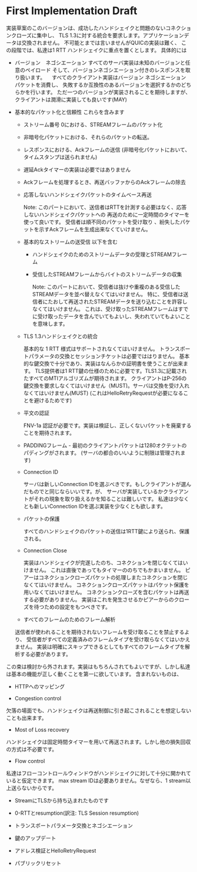 # First Implementation Draft

実装草案のこのバージョンは、成功したハンドシェイクと問題のないコネクションクローズに集中し、
TLS 1.3に対する統合を要求します。アプリケーションデータは交換されません。
不可能とまでは言いませんがQUICの実装は難く、
この段階では、私達は1 RTT ハンドシェイクに重点を置くとします。
具体的には

- バージョン　ネゴシエーション
  すべてのサーバ実装は未知のバージョンと任意のペイロード
  そして、バージョンネゴシエーション付きのレスポンスを取り扱います。
  　すべてのクライアント実装はバージョン ネゴシエーション パケットを消費し、
  失敗するか互換性のあるバージョンを選択するかのどちらかを行います。
  ただ一つのバージョンが実装されることを期待しますが、クライアントは潤滑に実装しても良いです(MAY)

- 基本的なパケット化と信頼性
これらを含みます

  - ストリーム番号 0における、STREAMフレームのパケット化
   - 非暗号化パケットにおける、それらのパケットの転送。
   - レスポンスにおける、Ackフレームの送信 (非暗号化パケットにおいて、タイムスタンプは送られません)
  - 遅延Ackタイマーの実装は必要ではありません
  - Ackフレームを処理するとき、再送バッファからのAckフレームの除去
  - 応答しないハンドシェイクパケットのタイムベース再送


      Note:
      このパートにおいて、送信者はRTTを計測する必要はなく、応答しないハンドシェイクパケットへの
      再送のために一定時間のタイマーを使って良いです。
      受信者は順不同のパケットを受け取り 、紛失したパケットを示すAckフレームを生成出来なくていけません。

  - 基本的なストリームの送受信
    以下を含む

    -  ハンドシェイクのためのストリームデータの受理とSTREAMフレーム
    -  受信したSTREAMフレームからバイトのストリームデータの収集


        Note:
        このパートにおいて、受信者は抜けや重複のある受信したSTREAMデータを並べ替えなくてはいけません。
        特に、受信者は送信者にたおして再送されたSTREAMデータを送り込むことを許容しなくてはいけません。
        これは、受け取ったSTREAMフレームはすでに受け取ったデータを含んでいてもよいし、失われていてもよいことを意味します。

  - TLS 1.3ハンドシェイクとの統合

    基本的な 1 RTT 様式はサポートされなくてはいけません。
    トランスポートパラメータの交換とセッションチケットは必要でははりません。
    基本的な鍵交換で十分であり、実装はなんらかの証明書を使うことが出来ます。
    TLS提供者は1 RTT鍵の仕様のために必要です。TLS1.3に記載されたすべてのMTIアルゴリズムが期待されます。
    クライアントはP-256の鍵交換を要求しなくてはいけません（MUST)。サーバは交換を受け入れなくてはいけません(MUST)
    (これはHelloRetryRequestが必要になることを避けるためです)

  - 平文の認証

    FNV-1a 認証が必要です。実装は検証し、正しくないパケットを廃棄することを期待されます。

  -  PADDINGフレーム -
    最初のクライアントパケットは1280オクテットのパディングがされます。
    (サーバの都合のいいように制限は管理されます)

  - Connection ID

     サーバは新しいConnection IDを選ぶべきです。もしクライアントが選んだものでと同じならいいです。が、
     サーバが実装しているかクライアントがそれの現象を取り扱えるかを知ることは難しいです。
     私達は少なくとも新しいConnection IDを選ぶ実装を少なくとも欲します。

  - パケットの保護

    すべてのハンドシェイクのパケットの送信は1RTT鍵により送られ、保護される。

   - Connection Close

     実装はハンドシェイクが完遂したのち、コネクションを閉じなくてはいけません。
     これは直後であってもタイマーののちでもかまいません。
     ピアーはコネクションクローズパケットの処理しまたコネクションを閉じなくてはいけません。
     コネクションクローズパケットはパケット保護を用いなくてはいけません。
     コネクションクローズを含むパケットは再送する必要がありません。
     実装はこれを発生させるかピアーからのクローズを待つための設定をもつべきです。

    - すべてのフレームのためのフレーム解析

    送信者が使われることを期待されないフレームを受け取ることを禁止するより、
    受信者がすべての定義済みのフレームタイプを受け取らなくてはいかえません。
    実装は明確にスキップできるとしてもすべてのフレームタイプを解析する必要があります。

この束は検討から外されます。実装はもちろんされてもよいですが、しかし私達は基本の機能が正しく動くことを第一に欲しています。
含まれないものは、

- HTTPへのマッピング

- Congestion control

 欠落の場面でも、ハンドシェイクは再送制御に引き起こされることを想定しないことも出来ます。

- Most of Loss recovery

 ハンドシェイクは固定時間タイマーを用いて再送されます。しかし他の損失回収の方式は不必要です。

- Flow control

私達はフローコントロールウィンドウがハンドシェイクに対して十分に開かれていると仮定できます。
max stream IDは必要ありません。なぜなら、1 stream以上送らないからです。

- StreamにTLSから持ち込まれたものです

- 0-RTTとresumption(訳注: TLS Session resumption)

- トランスポートパラメータ交換とネゴシエーション

- 鍵のアップデート

- アドレス検証とHelloRetryRequest

- パブリックリセット

